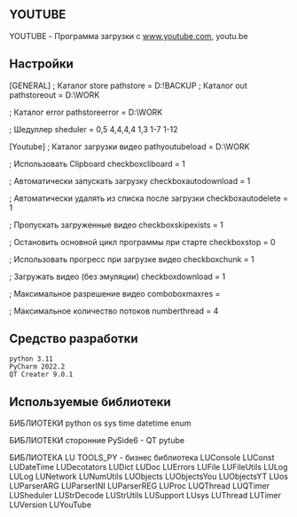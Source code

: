 YOUTUBE
-------

YOUTUBE - Программа загрузки с www.youtube.com, youtu.be

Настройки
-------------------
[GENERAL]
; Каталог store
pathstore = D:\!BACKUP
; Каталог out
pathstoreout = D:\WORK

; Каталог error
pathstoreerror = D:\WORK

; Шедуллер
sheduler = 0,5 4,4,4,4 1,3 1-7 1-12

[Youtube]
; Каталог загрузки видео
pathyoutubeload = D:\WORK

; Использовать Clipboard
checkboxcliboard = 1

; Автоматически запускать загрузку
checkboxautodownload = 1

; Автоматически удалять из списка после загрузки
checkboxautodelete = 1

; Пропускать загруженные видео
checkboxskipexists = 1

; Остановить основной цикл программы при старте
checkboxstop = 0

; Использовать прогресс при загрузке видео
checkboxchunk = 1

; Загружать видео (без эмуляции)
checkboxdownload = 1

; Максимальное разрешение видео
comboboxmaxres = 

; Максимальное количество потоков
numberthread = 4

Средство разработки
-------------------
    python 3.11
    PyCharm 2022.2
    QT Creater 9.0.1

Используемые библиотеки
-------------------
БИБЛИОТЕКИ python
    os
    sys
    time
    datetime
    enum

БИБЛИОТЕКИ сторонние
    PySide6 - QT
    pytube

БИБЛИОТЕКА LU
    TOOLS_PY - бизнес библиотека
    LUConsole
    LUConst
    LUDateTime
    LUDecotators
    LUDict
    LUDoc
    LUErrors
    LUFile
    LUFileUtils
    LULog
    LULog
    LUNetwork
    LUNumUtils
    LUObjects
    LUObjectsYou
    LUObjectsYT
    LUos
    LUParserARG
    LUParserINI
    LUParserREG
    LUProc
    LUQThread
    LUQTimer
    LUSheduler
    LUStrDecode
    LUStrUtils
    LUSupport
    LUsys
    LUThread
    LUTimer
    LUVersion
    LUYouTube
